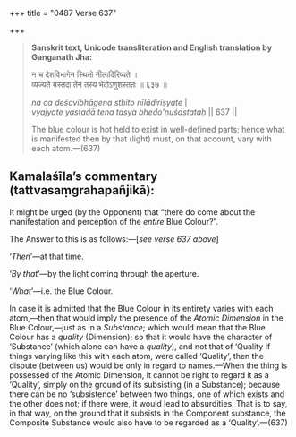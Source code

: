 +++
title = "0487 Verse 637"

+++
> **Sanskrit text, Unicode transliteration and English translation by Ganganath Jha:** 
>
> न च देशविभागेन स्थितो नीलादिरिष्यते ।  
> व्यज्यते यस्तदा तेन तस्य भेदोऽणुशस्ततः ॥ ६३७ ॥ 
>
> *na ca deśavibhāgena sthito nīlādiriṣyate* \|  
> *vyajyate yastadā tena tasya bhedo'ṇuśastataḥ* \|\| 637 \|\| 
>
> The blue colour is hot held to exist in well-defined parts; hence what is manifested then by that (light) must, on that account, vary with each atom.—(637)



## Kamalaśīla’s commentary (tattvasaṃgrahapañjikā):

It might be urged (by the Opponent) that “there do come about the manifestation and perception of the *entire* Blue Colour?”.

The Answer to this is as follows:—[*see verse 637 above*]

‘*Then*’—at that time.

‘*By that*’—by the light coming through the aperture.

‘*What*’—i.e. the Blue Colour.

In case it is admitted that the Blue Colour in its entirety varies with each atom,—then that would imply the presence of the *Atomic Dimension* in the Blue Colour,—just as in a *Substance*; which would mean that the Blue Colour has a *quality* (Dimension); so that it would have the character of ‘Substance’ (which alone can have a *quality*), and not that of ‘Quality If things varying like this with each atom, were called ‘Quality’, then the dispute (between us) would be only in regard to names.—When the thing is possessed of the Atomic Dimension, it cannot be right to regard it as a ‘Quality’, simply on the ground of its subsisting (in a Substance); because there can be no ‘subsistence’ between two things, one of which exists and the other does not; if there were, it would lead to absurdities. That is to say, in that way, on the ground that it subsists in the Component substance, the Composite Substance would also have to be regarded as a ‘Quality’.—(637)


